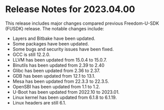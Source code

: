 # Release Notes for 2023.04.00

This release includes major changes compared previous Freedom-U-SDK (FUSDK) release. The notable changes include:

- Layers and Bitbake have been updated.
- Some packages have been updated.
- Some bugs and security issues have been fixed.
- GCC is still 12.2.0.
- LLVM has been updated from 15.0.4 to 15.0.7.
- Binutils has been updated from 2.39 to 2.40
- Glibc has been updated from 2.36 to 2.37.
- GDB has been updated from 12.1 to 13.1.
- Mesa has been updated from 22.3.3 to 22.3.5.
- OpenSBI has been updated from 1.1 to 1.2.
- U-Boot has been updated from 2022.10 to 2023.01.
- Linux kernel has been updated from 6.1.8 to 6.1.19.
- Linux headers are still 6.1.
